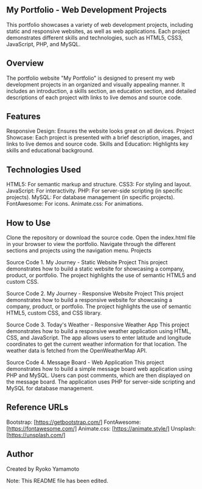 ## My Portfolio - Web Development Projects

This portfolio showcases a variety of web development projects, including static and responsive websites, as well as web applications. Each project demonstrates different skills and technologies, such as HTML5, CSS3, JavaScript, PHP, and MySQL.

## Overview

The portfolio website "My Portfolio" is designed to present my web development projects in an organized and visually appealing manner. It includes an introduction, a skills section, an education section, and detailed descriptions of each project with links to live demos and source code.

## Features

Responsive Design: Ensures the website looks great on all devices.
Project Showcase: Each project is presented with a brief description, images, and links to live demos and source code.
Skills and Education: Highlights key skills and educational background.

## Technologies Used

HTML5: For semantic markup and structure.
CSS3: For styling and layout.
JavaScript: For interactivity.
PHP: For server-side scripting (in specific projects).
MySQL: For database management (in specific projects).
FontAwesome: For icons.
Animate.css: For animations.

## How to Use

Clone the repository or download the source code.
Open the index.html file in your browser to view the portfolio.
Navigate through the different sections and projects using the navigation menu.
Projects

Source Code 1. My Journey - Static Website Project
This project demonstrates how to build a static website for showcasing a company, product, or portfolio. The project highlights the use of semantic HTML5 and custom CSS.

Source Code 2. My Journey - Responsive Website Project
This project demonstrates how to build a responsive website for showcasing a company, product, or portfolio. The project highlights the use of semantic HTML5, custom CSS, and CSS library.

Source Code 3. Today's Weather - Responsive Weather App
This project demonstrates how to build a responsive weather application using HTML, CSS, and JavaScript. The app allows users to enter latitude and longitude coordinates to get the current weather information for that location. The weather data is fetched from the OpenWeatherMap API.

Source Code 4. Message Board - Web Application
This project demonstrates how to build a simple message board web application using PHP and MySQL. Users can post comments, which are then displayed on the message board. The application uses PHP for server-side scripting and MySQL for database management.

## Reference URLs

Bootstrap: [https://getbootstrap.com/]
FontAwesome: [https://fontawesome.com/]
Animate.css: [https://animate.style/]
Unsplash: [https://unsplash.com/]

## Author

Created by Ryoko Yamamoto

Note: This README file has been edited.
